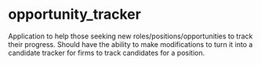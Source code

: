 # opportunity_tracker
Application to help those seeking new roles/positions/opportunities to track their progress.
Should have the ability to make modifications to turn it into a candidate tracker for firms to track candidates for a position.
